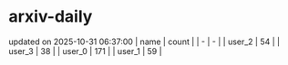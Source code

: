 # arxiv-daily
updated on 2025-10-31 06:37:00
| name | count |
| - | - |
| user_2 | 54 |
| user_3 | 38 |
| user_0 | 171 |
| user_1 | 59 |
